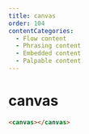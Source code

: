 ```yaml
---
title: canvas
order: 104
contentCategories:
  - Flow content
  - Phrasing content
  - Embedded content
  - Palpable content
---
```

# canvas

```html
<canvas></canvas>
```
